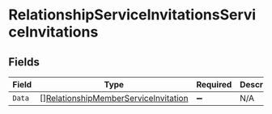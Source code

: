# RelationshipServiceInvitationsServiceInvitations


## Fields

| Field                                                                                               | Type                                                                                                | Required                                                                                            | Description                                                                                         |
| --------------------------------------------------------------------------------------------------- | --------------------------------------------------------------------------------------------------- | --------------------------------------------------------------------------------------------------- | --------------------------------------------------------------------------------------------------- |
| `Data`                                                                                              | [][RelationshipMemberServiceInvitation](../../models/shared/relationshipmemberserviceinvitation.md) | :heavy_minus_sign:                                                                                  | N/A                                                                                                 |